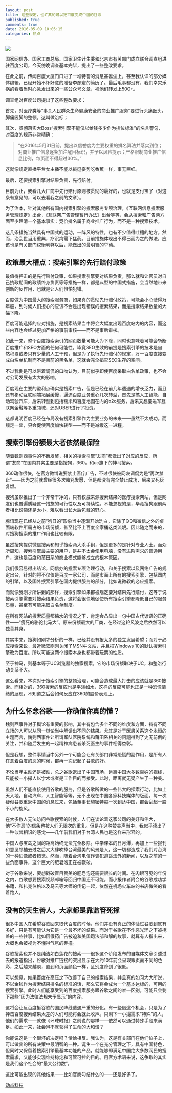 ```yaml
---
layout: post
title: 这些规定，也许真的可以把百度变成中国的谷歌
published: true
comments: true
date: 2016-05-09 10:05:15
categories: 热点
---
```


![](http://sinastorage.com/storage.caitou.sina.com.cn/products/201605/14c934bf50149e58894b776a7b56f597.png) 

国家网信办、国家工商总局、国家卫生计生委和北京市有关部门成立联合调查组进驻百度公司，今天傍晚调查基本完毕，提出了一些整改要求。

在此之前，传闻百度大厦门口进了一堆特警的消息甚嚣尘上，甚至我认识的部分媒体编辑，已经开始不怀好意的准备李彦宏的简历了。最后毛事都没有，我们幸灾乐祸的看着当时心急发出来的一些公众号文章，祝他们转发上500+。

调查组对百度公司提出了这些整改要求：

首先，对医疗类等“事关人民群众生命健康安全的商业推广服务”要进行头痛医头，脚痛医脚的整顿。这叫做治标；

其次，贯彻落实大Boss“搜索引擎不能仅以给钱多少作为排位标准”的名言警句，对百度的规范非常精确：

> “在2016年5月31日前，提出以信誉度为主要权重的排名算法并落实到位；对商业推广信息逐条加注醒目标识，并予以风险提示；严格限制商业推广信息比例，每页面不得超过30%。”

这就像规定直播平台女主播不能以挑逗姿势吃香蕉一样，事无巨细。

最后，还要搜索引擎对结果负责，先行赔付。

目前为止，我看几大厂商中先行赔付原则被贯彻的最好的，也就是支付宝了（对这条有意见的，可以去看我之前的文章）。

为了治本，针对其他所有国内搜索引擎的搜索服务专项治理，《互联网信息搜索服务管理规定》出台，《互联网广告管理暂行办法》出台等等，会从搜索和广告两方面至少理清一个基本事实：竞价排名属于商业推广行为，而不是一种搜索技术。

这几条措施当然具有中国式的运动，一阵风的特性，也有不少值得吐槽的地方。然而，治乱世当用重典，疗沉疴需下猛药。目前措施体现出不得已而为之的做法，应该也是有关部门权衡利弊以后，能做出的最明智的举动。

## **政策最大槽点：搜索引擎的先行赔付政策**

最值得抨击的是先行赔付政策，如果搜索引擎要对结果负责，那么就和让官员对自己执政期间的政绩终身负责等等措施一样，都是典型的中国式措施，会当然地带来创新的反作用，也就是让人们惧怕犯错。

百度做为中国最大的搜索服务商，如果真的贯彻先行赔付政策，可能会小心驶得万年船，到时候人们担心的应该不会是出现错误的搜索结果，而是搜索结果数量的大幅下降。

百度可能选择的应对措施，是搜索结果当中将会大幅度出现百度站内的内容，而这些内容也会经过更加严格的事前审核——而不是事后审核。

如此一来，整个百度搜索索引的网页数量可能大为下降，同时也意味着可能会斩断百度推广和SEO方面的任何可能性。毕竟SEO生效的前提是搜索引擎的技术是自然积累或者只有少量的人工干预，但是为了执行先行赔付的规定，万一百度直接变成白名单机制而不是目前的黑名单，这就会完全掐灭SEO生存的空间。

不过我倒是可以带着调侃的口吻认为，目前似乎即使百度采取白名单政策，也不会对公司发展有太大的影响。

百度现在主要的盈利点确实是搜索广告，但是已经在前几年遭遇的增长乏力，而且还有移动互联网端拓展缓慢，逼迫百度业务重心几次转型，首先是搞人工智能，自动驾驶汽车，后来转型到包括糯米和百度地图在内的o2o服务，后来又想要进军互联网金融等多重领域，还对UBER进行了投资。

这都说明百度已经在布局没有搜索引擎作为主要业务的未来——虽然不太成功。而规定一出，只会促使百度加快转型——而不是减缓这一进程。

## 搜索引擎份额最大者依然最保险

随着魏则西事件的不断发酵，相关的搜索引擎“友商”都做出了对应的反应，所谓“友商”在国内其实主要是指搜狗，360，和uc旗下的神马搜索。

360动作很快，在官方微博说要禁止医疗广告，不过很快被网友调侃为是“再次禁止”——因为之前就曾经很多次赌咒发愿，但是都没有完全禁止成功，后来又死灰复燃。

搜狗虽然推出了一个非常干净的，只有权威来源搜索结果的医疗搜索网站，但是网友们也普遍质疑这一措施的可行性以及可持续性。不能忽视的是，毕竟搜狗跟前两者相比份额还是太小，难以看出长大后包藏的野心。

腾讯现在已经从之前“狗日的”形象当中逐渐开始洗白，它除了QQ和微信之外的桌面端软件所霸占的市场份额，甚至比不上百度全家桶这类流氓。因此随之而来的，对搜狗搜索的推广作用也比较有限。

虽然搜狗提供微信搜索和知乎搜索两大杀手锏，但是更多的是针对专业人士。而众所周知，搜索引擎最主要的用户，是并不太会使用电脑，没有进阶需求的普通用户，这也是百度和莆田系的商业模式能够成立的根本原因。

我们很容易得出结论，网信办的搜索专项治理行动，和关于搜索以及网络广告的规定出台，针对的将不仅仅是百度一家公司，而是市面上所有的搜索引擎，包括国内的引擎，以及国外搜索引擎在国内提供服务的部分，比如说微软的必应搜索。

而就像我刚才所讲到的那样，搜索引擎如果都被规定要对结果先行赔付，这等于说搜索引擎需要对搜索结果负责，这将会很快地促使所有搜索引擎都降低自己的服务质量，甚至有可能采取白名单制度。

在所有网站的搜索质量都缩水的情况之下，肯定会凸显出一句中国古代谚语的正确性——“瘦死的骆驼比马大”。原来份额最大的厂商，在经过这轮风波之后依然可以独善其身。

其实本来，搜狗如刚才分析的一样，已经并没有报太多的独立发展希望；而对于必应搜索来说，最近微软刚刚关闭了MSN中文站，并且把Windows 10的默认搜索引擎改为百度。所以可能这两个搜索本身也都带着玩票的性质。

至于神马，则基本等于UC浏览器的独家搜索，它的市场份额取决于UC，和整治行动关系不大。

这么看来，本次对于搜索引擎的整顿治理，可能会造成最大打击的应该就是360搜索。而相对的，360搜索的反应也是平淡如水，这样的反应可能也正是一种恐慌情绪的展现，不知道之后会如何反应在360的股价表现上。

## 为什么怀念谷歌——你确信你真的懂？

魏则西事件对于舆论有重要的影响，其中有包含多个不同的维度和方面，持有不同立场的人可以从同一舆论当中解读出不同的结果。尤其是对于医患关系这个永恒的主题而言，魏则西事件让所谓军队医院系统和莆田系相关的问题得到了史无前例的关注，并和随后发生的一起精神病患者杀死医生的事件相得益彰。

但是我想，整件事情当中另外一个可能会让有关部门非常恐慌的副作用，是所有人在念着百度的恶的时候，都再一次记起了谷歌的好。

不论当年主动还是被动，总之谷歌退出了中国市场，远离中国大多数百姓的视线，只能被一小撮人以学术或者是工作目的而接受。此时，距离就无疑产生了一种美。

虽然人们不能直接使用谷歌的服务，但是谷歌所做的一些伟大的探索行动，比如上天入地，自动汽车，人工智能等等，无不出现在中国各家科技媒体的版面。每一次疑似谷歌重返中国的消息过来，包括董事长施密特每一次到达中国，都会刮起一股不小的旋风。

在大多数人无法访问谷歌搜索的时候，人们在谈论着这家公司的美好和伟大，他“不作恶”的信条也被人们无限次的重复。但是在这种赞美声当中，我似乎读出了一种似曾相识的感觉——几年前我们对于台湾人民也是这样来形容的。

中国人与宝岛之间的距离始终无法完全移除。中学课本的日月潭，再加上一些报刊和意见领袖去过之后又大肆吹捧台湾最美的风景是人，这一切都造成了我们对台湾的一种幻像或者错觉。然而，随着台湾电信诈骗犯逍遥法外的新闻，以及之前的一些负面事件，这个巨大的肥皂泡正在被戳破。

对于谷歌来说，要想戳破盲目赞美的肥皂泡还需要很长的时间。在肉眼可见的年份之内，谷歌想要搜索视频邮箱等回归中国还不可能。而小报作者附会的谷歌成功学书籍，和扎克伯格以及马云等大师的传记一起，依然在机场火车站的书店微笑的看着路人。

## **没有的天生善人，大家都是靠监管死撑**

很多中国人在希望谷歌回来取代百度的时候，他们并没有真正的体验过谷歌到底有多好，只是有可能认为它是一个最不坏的结果。而对于谷歌在不作恶光环之下被掩盖的一些往事，比如因假药广告被迫和美国司法部和解的故事，就算有人指出来，大概也会被视为不懂得气氛的莽撞。

谷歌搜索也并不是纯洁如白莲花的搜索——很多这个阶段发布的自媒体文章引述过去的报道指出，谷歌对推广链接的突出显示在大约10年前会呈现跟页面不同的色彩，之后越来越淡，直到和页面颜色一样，区别度降到了很低。

可以想见，如果百度在高压之下改善了自己的搜索结果，并且真的如习大大所说，不以金钱作为搜索结果排名的标准的话，那么它将会成为一个基本达标的，可用的搜索引擎。此时人们能享受到的百度搜索服务跟谷歌之间的唯一区别，可能只会剩下那些“因为法律法规未予显示”的内容。

这将会让反百度挺谷歌的国民阵线遭遇严重的分化。有一些借这个机会，只是为了抨击百度搜索结果太差的人们可能将会就此收声。只剩下一小撮需求“特殊”的人，他们的需求——就像《环球时报》之前说的那样——依然可以通过特殊手段来满足。如此一来，社会岂不就获得了生命的大和谐？

你能说这是一个很坏的决定吗？恰恰相反。我认为，这是有关部门在他们位子上，可以做出的所有决策中最明智的一种。诞生一个在充分管理之下，具有中国特色，但同时又保留着搜索引擎最基本功能的产品，就能够即满足中国绝大多数网民的搜索需求，又能够实现维持稳定和可管可控的目的。用官方术语来说，这争取的其实是我们这个社会的“最大公约数”。

这比可能出现的其他结果——比如官商勾结什么的——还是好多了。

[动点科技](https://cn.technode.com/post/2016-05-09/zhong-guo-te-se-google/)